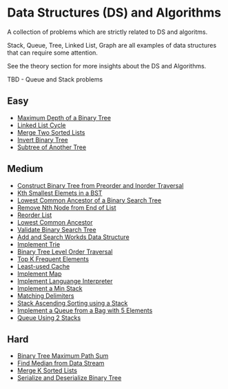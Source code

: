 # Data Structures (DS) and Algorithms
A collection of problems which are strictly related to DS and algoritms.

Stack, Queue, Tree, Linked List, Graph are all examples of data structures that can require some attention. 

See the theory section for more insights about the DS and Algorithms.

TBD - Queue and Stack problems

## Easy
- [Maximum Depth of a Binary Tree](https://leetcode.com/problems/maximum-depth-of-binary-tree/)
- [Linked List Cycle](https://leetcode.com/problems/linked-list-cycle/)
- [Merge Two Sorted Lists](https://leetcode.com/problems/merge-two-sorted-lists/)
- [Invert Binary Tree](https://leetcode.com/problems/invert-binary-tree/)
- [Subtree of Another Tree](https://leetcode.com/problems/subtree-of-another-tree/)

## Medium
- [Construct Binary Tree from Preorder and Inorder Traversal](https://leetcode.com/problems/construct-binary-tree-from-preorder-and-inorder-traversal/)
- [Kth Smallest Elemets in a BST](https://leetcode.com/problems/kth-smallest-element-in-a-bst/)
- [Lowest Common Ancestor of a Binary Search Tree](https://leetcode.com/problems/lowest-common-ancestor-of-a-binary-search-tree/)
- [Remove Nth Node from End of List](https://leetcode.com/problems/remove-nth-node-from-end-of-list/)
- [Reorder List](https://leetcode.com/problems/reorder-list/)
- [Lowest Common Ancestor](https://leetcode.com/problems/lowest-common-ancestor-of-a-binary-tree/)
- [Validate Binary Search Tree](https://leetcode.com/problems/validate-binary-search-tree/)
- [Add and Search Workds Data Structure](https://leetcode.com/problems/design-add-and-search-words-data-structure/)
- [Implement Trie](https://leetcode.com/problems/implement-trie-prefix-tree/)
- [Binary Tree Level Order Traversal](https://leetcode.com/problems/binary-tree-level-order-traversal/)
- [Top K Frequent Elements](https://leetcode.com/problems/top-k-frequent-elements/)
- [Least-used Cache](https://yangshun.github.io/tech-interview-handbook/algorithms/hash-table/)
- [Implement Map](https://yangshun.github.io/tech-interview-handbook/algorithms/hash-table/)
- [Implement Languange Interpreter](https://yangshun.github.io/tech-interview-handbook/algorithms/stack/)
- [Implement a Min Stack](https://yangshun.github.io/tech-interview-handbook/algorithms/stack/)
- [Matching Delimiters](https://yangshun.github.io/tech-interview-handbook/algorithms/stack/)
- [Stack Ascending Sorting using a Stack](https://yangshun.github.io/tech-interview-handbook/algorithms/stack/)
- [Implement a Queue from a Bag with 5 Elements](https://yangshun.github.io/tech-interview-handbook/algorithms/queue/)
- [Queue Using 2 Stacks](https://yangshun.github.io/tech-interview-handbook/algorithms/queue/)

## Hard
- [Binary Tree Maximum Path Sum](https://leetcode.com/problems/binary-tree-maximum-path-sum/)
- [Find Median from Data Stream](https://leetcode.com/problems/find-median-from-data-stream/)
- [Merge K Sorted Lists](https://leetcode.com/problems/merge-k-sorted-lists/)
- [Serialize and Deserialize Binary Tree](https://leetcode.com/problems/serialize-and-deserialize-binary-tree/)